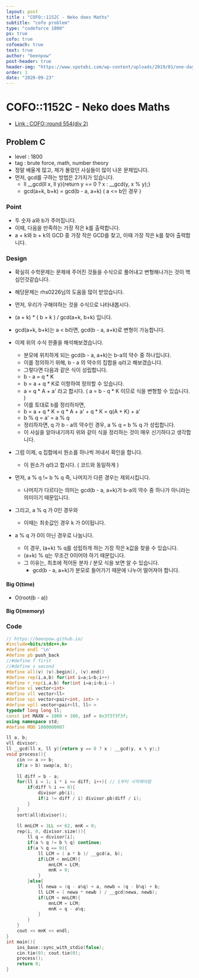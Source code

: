 ```yaml
---
layout: post
title : "COFO::1152C - Neko does Maths"
subtitle: "cofo problem"
type: "codeforce 1800"
ps: true
cofo: true
cofoeach: true
text: true
author: "beenpow"
post-header: true
header-img: "https://www.spotebi.com/wp-content/uploads/2019/01/one-day-day-one-workout-motivation-spotebi.jpg"
order: 1
date: "2020-09-23"
---
```

# COFO::1152C - Neko does Maths
- [Link : COFO::round 554(div 2)](https://codeforces.com/problemset/problem/1152/C)

## Problem C

- level : 1800
- tag : brute force, math, number theory
- 정말 배울게 많고, 제가 몰랐던 사실들이 많이 나온 문제입니다.
- 먼저, gcd를 구하는 방법은 2가지가 있습니다.
  - ll __gcd(ll x, ll y){return y == 0 ? x : __gcd(y, x % y);}
  - gcd(a+k, b+k) = gcd(b - a, a+k) ( a <= b인 경우 )

### Point
- 두 숫자 a와 b가 주어집니다.
- 이때, 다음을 만족하는 가장 작은 k를 출력합니다.
- a + k와 b + k의 GCD 중 가장 작은 GCD를 찾고, 이때 가장 작은 k를 찾아 출력합니다.

### Design
- 확실히 수학문제는 문제에 주어진 것들을 수식으로 풀어내고 변형해나가는 것이 핵심인것같습니다.
- 해당문제는 rhs0226님의 도움을 많이 받았습니다.

- 먼저, 우리가 구해야하는 것을 수식으로 나타내봅시다.
- (a + k) * ( b + k ) / gcd(a+k, b+k) 입니다.
- gcd(a+k, b+k)는 a < b라면, gcd(b - a, a+k)로 변형이 가능합니다.
- 이제 위의 수식 한줄을 해석해보겠습니다.
  - 분모에 위치하게 되는 gcd(b - a, a+k)는 b-a의 약수 중 하나입니다.
  - 이를 정의하기 위해, b - a 의 약수의 집합을 q라고 해보겠습니다.
  - 그렇다면 다음과 같은 식이 성립합니다.
  - b - a = q * K
  - b = a + q * K로 이항하여 정의할 수 있습니다.
  - a = q * A + a' 라고 합시다. ( a = b - q * K  이므로 식을 변형할 수 있습니다. )
  - 이를 토대로 b를 정리하자면,
  - b = a + q * K = q * A + a' + q * K  = q(A + K) + a'
  - b % q = a' = a % q
  - 정리하자면, q 가 b - a의 약수인 경우, a % q = b % q 가 성립합니다.
  - 이 사실을 알아내기까지 위와 같이 식을 정리하는 것이 매우 신기하다고 생각합니다.
- 그럼 이제, q 집합에서 원소를 하나씩 꺼내서 확인을 합니다.
  - 이 원소가 q라고 합시다. ( 코드와 동일하게 )
- 먼저, a % q != b % q 즉, 나머지가 다른 경우는 제외시킵니다.
  - 나머지가 다르다는 의미는 gcd(b - a, a+k)가 b-a의 약수 중 하나가 아니라는 의미이기 때문입니다.
- 그리고, a % q 가 0인 경우와
  - 이때는 최솟값인 경우 k 가 0이됩니다.
- a % q 가 0이 아닌 경우로 나눕니다.
  - 이 경우, (a+k) % q를 성립하게 하는 가장 작은 k값을 찾을 수 있습니다.
  - (a+k) % q는 무조건 0이어야 하기 때문입니다.
  - 그 이유는, 최초에 적어둔 분자 / 분모 식을 보면 알 수 있습니다.
    - gcd(b - a, a+k)가 분모로 들어가기 때문에 나누어 떨어져야 합니다.

#### Big O(time)
- O(root(b - a))

#### Big O(memory)

### Code

```cpp
// https://beenpow.github.io/
#include<bits/stdc++.h>
#define endl '\n'
#define pb push_back
//#define f first
//#define s second
#define all(v) (v).begin(), (v).end()
#define rep(i,a,b) for(int i=a;i<b;i++)
#define r_rep(i,a,b) for(int i=a;i>b;i--)
#define vi vector<int>
#define vll vector<ll>
#define vpi vector<pair<int, int> >
#define vpll vector<pair<ll, ll> >
typedef long long ll;
const int MAXN = 1000 + 100, inf = 0x3f3f3f3f;
using namespace std;
#define MOD 1000000007

ll a, b;
vll divisor;
ll __gcd(ll x, ll y){return y == 0 ? x : __gcd(y, x % y);}
void process(){
    cin >> a >> b;
    if(a > b) swap(a, b);
    
    ll diff = b - a;
    for(ll i = 1; i * i <= diff; i++){ // 1부터 시작해야함
        if(diff % i == 0){
            divisor.pb(i);
            if(i != diff / i) divisor.pb(diff / i);
        }
    }
    sort(all(divisor));
    
    ll mnLCM = 1LL << 62, mnK = 0;
    rep(i, 0, divisor.size()){
        ll q = divisor[i];
        if(a % q != b % q) continue;
        if(a % q == 0){
            ll LCM = ( a * b )/ __gcd(a, b);
            if(LCM < mnLCM){
                mnLCM = LCM;
                mnK = 0;
            }
        }else{
            ll newa = (q - a%q) + a, newb = (q - b%q) + b;
            ll LCM = ( newa * newb ) / __gcd(newa, newb);
            if(LCM < mnLCM){
                mnLCM = LCM;
                mnK = q - a%q;
            }
        }
    }
    cout << mnK << endl;
}
int main(){
    ios_base::sync_with_stdio(false);
    cin.tie(0); cout.tie(0);
    process();
    return 0;
}
```
